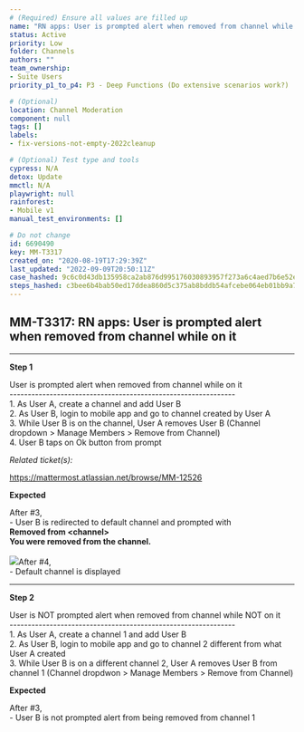 ```yaml
---
# (Required) Ensure all values are filled up
name: "RN apps: User is prompted alert when removed from channel while on it"
status: Active
priority: Low
folder: Channels
authors: ""
team_ownership: 
- Suite Users
priority_p1_to_p4: P3 - Deep Functions (Do extensive scenarios work?)

# (Optional)
location: Channel Moderation
component: null
tags: []
labels: 
- fix-versions-not-empty-2022cleanup

# (Optional) Test type and tools
cypress: N/A
detox: Update
mmctl: N/A
playwright: null
rainforest: 
- Mobile v1
manual_test_environments: []

# Do not change
id: 6690490
key: MM-T3317
created_on: "2020-08-19T17:29:39Z"
last_updated: "2022-09-09T20:50:11Z"
case_hashed: 9c6c0d43db135958ca2ab876d995176030893957f273a6c4aed7b6e52ef4534dc1ccc9a908d944feb942d5f9be95b4a2
steps_hashed: c3bee6b4bab50ed17ddea860d5c375ab8bddb54afcebe064eb01bb9a7033d9583a3f3a08a9f2e98302354bcdc60b369a
---
```


<!-- (Auto-generated) Based on frontmatter's "key" and "name" -->

## MM-T3317: RN apps: User is prompted alert when removed from channel while on it

---

**Step 1**

User is prompted alert when removed from channel while on it\
\--------------------------------------------------------------\
1\. As User A, create a channel and add User B\
2\. As User B, login to mobile app and go to channel created by User A\
3\. While User B is on the channel, User A removes User B (Channel dropdown > Manage Members > Remove from Channel)\
4\. User B taps on Ok button from prompt

_Related ticket(s):_

<https://mattermost.atlassian.net/browse/MM-12526>

**Expected**

After #3,\
\- User B is redirected to default channel and prompted with\
**Removed from \<channel>\
You were removed from the channel.**\
\
![](https://smartbear-tm4j-prod-us-west-2-attachment-rich-text.s3.us-west-2.amazonaws.com/embedded-f3277290f945470c4add5d21ef3dc7ca7b74388fc7152bfb6b99ae58c66a95a8-1597858126243-IMG_0257.PNG)After #4,\
\- Default channel is displayed

---

**Step 2**

User is NOT prompted alert when removed from channel while NOT on it\
\--------------------------------------------------------------\
1\. As User A, create a channel 1 and add User B\
2\. As User B, login to mobile app and go to channel 2 different from what User A created\
3\. While User B is on a different channel 2, User A removes User B from channel 1 (Channel dropdwon > Manage Members > Remove from Channel)

**Expected**

After #3,\
\- User B is not prompted alert from being removed from channel 1
